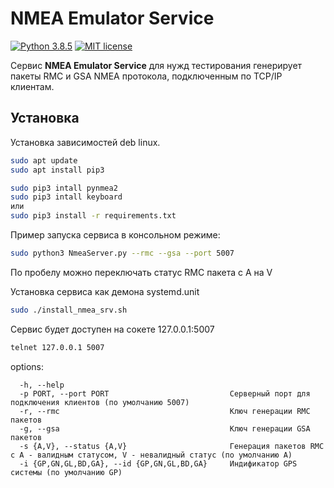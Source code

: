 # NMEA Emulator Service

[![Python 3.8.5](https://img.shields.io/badge/python-3.8.5-blue.svg)](https://www.python.org/downloads/release/python-385/)
[![MIT license](https://img.shields.io/badge/License-MIT-blue.svg)](https://lbesson.mit-license.org/)

Сервис **NMEA Emulator Service** для нужд тестирования генерирует пакеты RMC и GSA NMEA протокола, подключенным по TCP/IP клиентам.

## Установка

Установка зависимостей deb linux.

```sh
sudo apt update
sudo apt install pip3
```
```bash
sudo pip3 intall pynmea2
sudo pip3 intall keyboard
или
sudo pip3 install -r requirements.txt
```

Пример запуска сервиса в консольном режиме:

```sh
sudo python3 NmeaServer.py --rmc --gsa --port 5007
```

По пробелу можно переключать статус RMC пакета с A на V

Установка сервиса как демона systemd.unit

```sh
sudo ./install_nmea_srv.sh
```

Сервис будет доступен на сокете 127.0.0.1:5007

```sh
telnet 127.0.0.1 5007
```

options:
``` 
  -h, --help  
  -p PORT, --port PORT                           Серверный порт для подключения клиентов (по умолчанию 5007)  
  -r, --rmc                                      Ключ генерации RMC пакетов  
  -g, --gsa                                      Ключ генерации GSA пакетов  
  -s {A,V}, --status {A,V}                       Генерация пакетов RMC c A - валидным статусом, V - невалидный статус (по умолчанию А) 
  -i {GP,GN,GL,BD,GA}, --id {GP,GN,GL,BD,GA}     Индификатор GPS системы (по умолчанию GP)  
```
